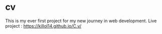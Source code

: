 # cv
This is my ever first project for my new journey in web development.
Live project :  https://killol14.github.io/C.v/

